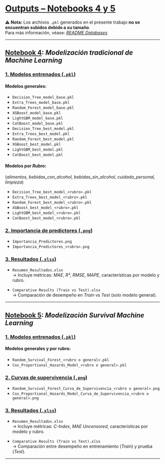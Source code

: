 # <ins>**Outputs – Notebooks 4 y 5**</ins>

⚠️ **Nota:** Los archivos `.pkl` generados en el presente trabajo **no se encuentran subidos debido a su tamaño**.  
 Para más información, véase: [*README Databases*](./README_Databases.md)

---

## <ins>**Notebook 4**</ins>: *Modelización tradicional de Machine Learning*

### <ins>**1. Modelos entrenados (`.pkl`)**</ins>

#### **Modelos generales:**
- `Decision_Tree_model_base.pkl`
- `Extra_Trees_model_base.pkl`
- `Random_Forest_model_base.pkl`
- `XGBoost_model_base.pkl`
- `LightGBM_model_base.pkl`
- `CatBoost_model_base.pkl`
- `Decision_Tree_best_model.pkl`
- `Extra_Trees_best_model.pkl`
- `Random_Forest_best_model.pkl`
- `XGBoost_best_model.pkl`
- `LightGBM_best_model.pkl`
- `CatBoost_best_model.pkl`

#### **Modelos por *Rubro*:**  
(*alimentos, bebidas_con_alcohol, bebidas_sin_alcohol, cuidado_personal, limpieza*)

- `Decision_Tree_best_model_<rubro>.pkl`
- `Extra_Trees_best_model_<rubro>.pkl`
- `Random_Forest_best_model_<rubro>.pkl`
- `XGBoost_best_model_<rubro>.pkl`
- `LightGBM_best_model_<rubro>.pkl`
- `CatBoost_best_model_<rubro>.pkl`


### <ins>**2. Importancia de predictores (`.png`)**</ins>
- `Importancia_Predictores.png`
- `Importancia_Predictores_<rubro>.png`


### <ins>**3. Resultados (`.xlsx`)**</ins>
- `Resumen_Resultados.xlsx`  
  → Incluye métricas: *MAE*, *R²*, *RMSE*, *MAPE*, características por modelo y rubro.

- `Comparative Results (Train vs Test).xlsx`  
  → Comparación de desempeño en *Train* vs *Test* (solo modelo general).

---

## <ins>**Notebook 5**</ins>: *Modelización Survival Machine Learning*

### <ins>**1. Modelos entrenados (`.pkl`)**</ins>

#### **Modelos generales y por rubro:**
- `Random_Survival_Forest_<rubro o general>.pkl`
- `Cox_Proportional_Hazards_Model_<rubro o general>.pkl`

### <ins>**2. Curvas de supervivencia (`.png`)**</ins>

- `Random_Survival_Forest_Curva_de_Supervivencia_<rubro o general>.png`
- `Cox_Proportional_Hazards_Model_Curva_de_Supervivencia_<rubro o general>.png`

### <ins>**3. Resultados (`.xlsx`)**</ins>

- `Resumen_Resultados.xlsx`  
  → Incluye métricas: *C-Index*, *MAE Uncensored*, características por modelo y rubro.

- `Comparative Results (Train vs Test).xlsx`  
  → Comparación entre desempeño en entrenamiento (*Train*) y prueba (*Test*).

---
